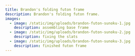 ```yaml
---
title: Brandon's folding futon frame
description: Brandon's folding futon frame.
images:
  - image: /static/img/uploads/brandon-futon-sunoku-1.jpg
    description: assembling base frame
  - image: /static/img/uploads/brandon-futon-sunoku-2.jpg
    description: fixing the slats
  - image: /static/img/uploads/brandon-futon-sunoku-3.jpg
    description: finished futon frame
---
```

